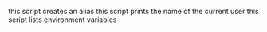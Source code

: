 this script creates an alias
this script prints the name of the current user
this script lists environment variables
